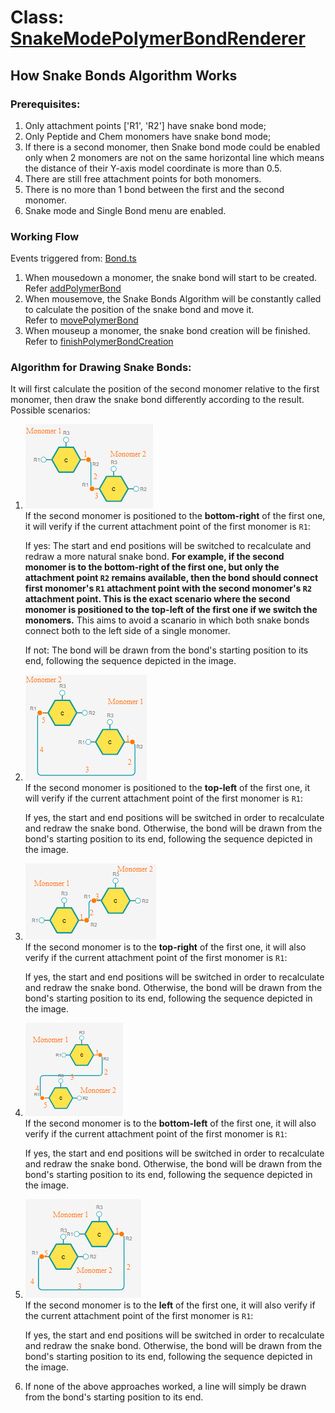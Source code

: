 # Class: [SnakeModePolymerBondRenderer](../PolymerBondRenderer/SnakeModePolymerBondRenderer.ts)

## How Snake Bonds Algorithm Works

### Prerequisites:
1) Only attachment points ['R1', 'R2'] have snake bond mode;
2) Only Peptide and Chem monomers have snake bond mode;
3) If there is a second monomer, then Snake bond mode could be enabled only when 2 monomers are not on the same horizontal line which means the distance of their Y-axis model coordinate is more than 0.5.
4) There are still free attachment points for both monomers.
5) There is no more than 1 bond between the first and the second monomer.
6) Snake mode and Single Bond menu are enabled.

### Working Flow

Events triggered from: [Bond.ts](/packages/ketcher-core/src/application/editor/tools/Bond.ts)

1. When mousedown a monomer, the snake bond will start to be created. Refer [addPolymerBond](/packages/ketcher-core/src/application/render/renderers/RenderersManager.ts#L60)
2. When mousemove, the Snake Bonds Algorithm will be constantly called to calculate the position of the snake bond and move it.  
Refer to [movePolymerBond](/packages/ketcher-core/src/application/render/renderers/RenderersManager.ts#L67)
1. When mouseup a monomer, the snake bond creation will be finished. 
Refer to [finishPolymerBondCreation](/packages/ketcher-core/src/application/render/renderers/RenderersManager.ts#L92)

### Algorithm for Drawing Snake Bonds:

It will first calculate the position of the second monomer relative to the first monomer, then draw the snake bond differently according to the result. Possible scenarios:

1) ![Alt text](./snake-bond-bottom-right.png)  
If the second monomer is positioned to the **bottom-right** of the first one, it will verify if the current attachment point of the first monomer is `R1`:

    If yes: The start and end positions will be switched to recalculate and redraw a more natural snake bond. **For example, if the second monomer is to the bottom-right of the first one, but only the attachment point `R2` remains available, then the bond should connect first monomer's `R1` attachment point with the second monomer's `R2` attachment point. This is the exact scenario where the second monomer is positioned to the top-left of the first one if we switch the monomers.** This aims to avoid a scanario in which both snake bonds connect both to the left side of a single monomer.  

    If not: The bond will be drawn from the bond's starting position to its end, following the sequence depicted in the image.  

2) ![Alt text](./snake-bond-top-left.png)  
If the second monomer is positioned to the **top-left** of the first one, it will verify if the current attachment point of the first monomer is `R1`:

    If yes, the start and end positions will be switched in order to recalculate and redraw the snake bond. Otherwise, the bond will be drawn from the bond's starting position to its end, following the sequence depicted in the image. 

3) ![Alt text](./snake-bond-top-right.png)  
If the second monomer is to the **top-right** of the first one, it will also verify if the current attachment point of the first monomer is `R1`:

    If yes, the start and end positions will be switched in order to recalculate and redraw the snake bond. Otherwise, the bond will be drawn from the bond's starting position to its end, following the sequence depicted in the image. 

4) ![Alt text](./snake-bond-bottom-left.png)  
If the second monomer is to the **bottom-left** of the first one, it will also verify if the current attachment point of the first monomer is `R1`:

    If yes, the start and end positions will be switched in order to recalculate and redraw the snake bond. Otherwise, the bond will be drawn from the bond's starting position to its end, following the sequence depicted in the image. 

5) ![Alt text](./snake-bond-left.png)  
If the second monomer is to the **left** of the first one, it will also verify if the current attachment point of the first monomer is `R1`:

    If yes, the start and end positions will be switched in order to recalculate and redraw the snake bond. Otherwise, the bond will be drawn from the bond's starting position to its end, following the sequence depicted in the image. 

6) If none of the above approaches worked, a line will simply be drawn from the bond's starting position to its end.
